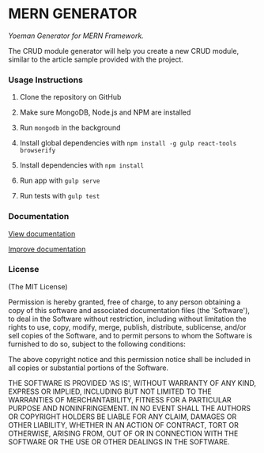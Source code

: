 # MERN GENERATOR

*Yoeman Generator for MERN Framework.*

The CRUD module generator will help you create a new CRUD module, similar to the article sample provided with the project.

### Usage Instructions

1. Clone the repository on GitHub

2. Make sure MongoDB, Node.js and NPM are installed

3. Run `mongodb` in the background

4. Install global dependencies with `npm install -g gulp react-tools browserify`

5. Install dependencies with `npm install`

6. Run app with `gulp serve`

7. Run tests with `gulp test` 

### Documentation
[View documentation](http://merndoc.tech-dojo.org)

[Improve documentation](https://github.com/tech-dojo/mern-doc)

### License

(The MIT License)

Permission is hereby granted, free of charge, to any person obtaining a copy of this software and associated documentation files (the 'Software'), to deal in the Software without restriction, including without limitation the rights to use, copy, modify, merge, publish, distribute, sublicense, and/or sell copies of the Software, and to permit persons to whom the Software is furnished to do so, subject to the following conditions:

The above copyright notice and this permission notice shall be included in all copies or substantial portions of the Software.

THE SOFTWARE IS PROVIDED 'AS IS', WITHOUT WARRANTY OF ANY KIND, EXPRESS OR IMPLIED, INCLUDING BUT NOT LIMITED TO THE WARRANTIES OF MERCHANTABILITY, FITNESS FOR A PARTICULAR PURPOSE AND NONINFRINGEMENT. IN NO EVENT SHALL THE AUTHORS OR COPYRIGHT HOLDERS BE LIABLE FOR ANY CLAIM, DAMAGES OR OTHER LIABILITY, WHETHER IN AN ACTION OF CONTRACT, TORT OR OTHERWISE, ARISING FROM, OUT OF OR IN CONNECTION WITH THE SOFTWARE OR THE USE OR OTHER DEALINGS IN THE SOFTWARE.